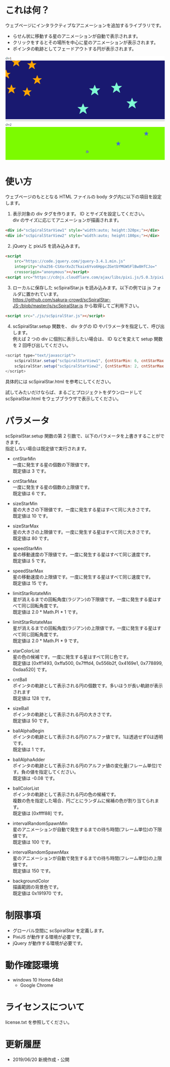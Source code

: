 # これは何？
ウェブページにインタラクティブなアニメーションを追加するライブラリです。  
* らせん状に移動する星のアニメーションが自動で表示されます。
* クリックをするとその場所を中心に星のアニメーションが表示されます。
* ポインタの軌跡としてフェードアウトする円が表示されます。

![Example](readme/scSpiralStarExample.gif "Example")

# 使い方
ウェブページのもととなる HTML ファイルの body タグ内に以下の項目を設定します。  
1. 表示対象の div タグを作ります。 ID とサイズを設定してください。  
div のサイズに応じてアニメーションが描画されます。
```html
<div id="scSpiralStarView1" style="width:auto; height:320px;"></div>
<div id="scSpiralStarView2" style="width:auto; height:180px;"></div>
```
2. jQuery と pixiJS を読み込みます。  
```html
<script
	src="https://code.jquery.com/jquery-3.4.1.min.js"
	integrity="sha256-CSXorXvZcTkaix6Yvo6HppcZGetbYMGWSFlBw8HfCJo="
	crossorigin="anonymous"></script>
<script src="https://cdnjs.cloudflare.com/ajax/libs/pixi.js/5.0.3/pixi.min.js"></script>
```

3. ローカルに保存した scSpiralStar.js を読み込みます。以下の例では js フォルダに置かれています。  
https://github.com/sakura-crowd/scSpiralStar-JS-/blob/master/js/scSpiralStar.js から取得してご利用下さい。
```html
<script src="./js/scSpiralStar.js"></script>
```
4. scSpiralStar.setup 関数を、 div タグの ID やパラメータを指定して、呼び出します。  
例えば 2 つの div に個別に表示したい場合は、 ID などを変えて setup 関数を 2 回呼び出してください。  
```javascript
<script type="text/javascript">
	scSpiralStar.setup("scSpiralStarView1", {cntStarMin: 6, cntStarMax:12});
	scSpiralStar.setup("scSpiralStarView2", {cntStarMin: 2, cntStarMax: 3, backgroundColor:0x7cfc00, ballColorList:[0x00bfff, 0xda70d6]});
</script>
```
具体的には scSpiralStar.html を参考にしてください。  
  
試してみたいだけならば、まるごとプロジェクトをダウンロードして scSpiralStar.html をウェブブラウザで表示してください。

# パラメータ
scSpiralStar.setup 関数の第 2 引数で、以下のパラメータを上書きすることができます。  
指定しない場合は既定値で実行されます。  
* cntStarMin  
一度に発生する星の個数の下限値です。  
既定値は 3 です。
* cntStarMax  
一度に発生する星の個数の上限値です。  
既定値は 6 です。
* sizeStarMin  
星の大きさの下限値です。一度に発生する星はすべて同じ大きさです。  
既定値は 10 です。
* sizeStarMax  
星の大きさの上限値です。一度に発生する星はすべて同じ大きさです。  
既定値は 80 です。
* speedStarMin  
星の移動速度の下限値です。一度に発生する星はすべて同じ速度です。  
既定値は 5 です。
* speedStarMax  
星の移動速度の上限値です。一度に発生する星はすべて同じ速度です。  
既定値は 15 です。
* limitStarRotateMin  
星が消えるまでの回転角度(ラジアン)の下限値です。一度に発生する星はすべて同じ回転角度です。  
既定値は 2.0 * Math.PI * 1 です。
* limitStarRotateMax  
星が消えるまでの回転角度(ラジアン)の上限値です。一度に発生する星はすべて同じ回転角度です。  
既定値は 2.0 * Math.PI * 9 です。
* starColorList  
星の色の候補です。一度に発生する星はすべて同じ色です。  
既定値は [0xff1493, 0xffa500, 0x7fffd4, 0x556b2f, 0x4169e1, 0x778899, 0xdaa520] です。

* cntBall  
ポインタの軌跡として表示される円の個数です。多いほうが長い軌跡が表示されます  
既定値は 128 です。
* sizeBall  
ポインタの軌跡として表示される円の大きさです。  
既定値は 50 です。
* ballAlphaBegin  
ポインタの軌跡として表示される円のアルファ値です。1は透過せず0は透明です。  
既定値は 1 です。
* ballAlphaAdder  
ポインタの軌跡として表示される円のアルファ値の変化量(フレーム単位)です。負の値を指定してください。  
既定値は -0.08 です。
* ballColorList  
ポインタの軌跡として表示される円の色の候補です。  
複数の色を指定した場合、円ごとにランダムに候補の色が割り当てられます。  
既定値は [0xffff88] です。

* intervalRandomSpawnMin  
星のアニメーションが自動で発生するまでの待ち時間(フレーム単位)の下限値です。  
既定値は 100 です。
* intervalRandomSpawnMax  
星のアニメーションが自動で発生するまでの待ち時間(フレーム単位)の上限値です。  
既定値は 150 です。

* backgroundColor  
描画範囲の背景色です。  
既定値は 0x191970 です。

# 制限事項
* グローバル空間に scSpiralStar を定義します。
* PixiJS が動作する環境が必要です。
* jQuery が動作する環境が必要です。

# 動作確認環境
* windows 10 Home 64bit
	* Google Chrome

# ライセンスについて
license.txt を参照してください。

# 更新履歴
* 2019/06/20 新規作成・公開

